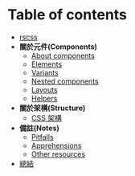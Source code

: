 # Table of contents

- [rscss](../README.md)
- **關於元件(Components)**
  - [About components](components.md)
  - [Elements](elements.md)
  - [Variants](variants.md)
  - [Nested components](nested-components.md)
  - [Layouts](layouts.md)
  - [Helpers](helpers.md)
- **關於架構(Structure)**
  - [CSS 架構](css-structure.md)
- **備註(Notes)**
  - [Pitfalls](pitfalls.md)
  - [Apprehensions](apprehensions.md)
  - [Other resources](other-resources.md)
- [總結](summary.md)
